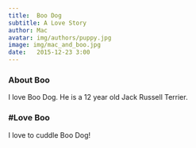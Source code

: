 ```yaml
---
title:  Boo Dog
subtitle: A Love Story
author: Mac
avatar: img/authors/puppy.jpg
image: img/mac_and_boo.jpg
date:   2015-12-23 3:00
---
```


### About Boo
I love Boo Dog. He is a 12 year old Jack Russell Terrier.

### #Love Boo
I love to cuddle Boo Dog!

